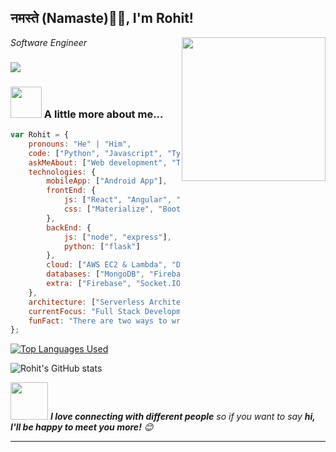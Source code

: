 <h2>नमस्ते (Namaste)🙏🏻, I'm Rohit!</h2>
<img align='right' src="https://media.giphy.com/media/M9gbBd9nbDrOTu1Mqx/giphy.gif" width="230">
<p><em>Software Engineer
</em></p>

### ![](https://visitor-badge.glitch.me/badge?page_id=rohit.rohit)

### <img src="https://media.giphy.com/media/VgCDAzcKvsR6OM0uWg/giphy.gif" width="50"> A little more about me...  

```javascript
var Rohit = {
    pronouns: "He" | "Him",
    code: ["Python", "Javascript", "Typescript"],
    askMeAbout: ["Web development", "Tech", "App Dev", "Server-Side-Coding"],
    technologies: {
        mobileApp: ["Android App"],
        frontEnd: {
            js: ["React", "Angular", "Vue"],
            css: ["Materialize", "Bootstrap"]
        },
        backEnd: {
            js: ["node", "express"],
            python: ["flask"]
        },
        cloud: ["AWS EC2 & Lambda", "Docker🐳", "Nginx", "Firebase Hosting", "Heroku"],
        databases: ["MongoDB", "Firebase Firestore", "Dgraph"],
        extra: ["Firebase", "Socket.IO", "GraphQL"]
    },
    architecture: ["Serverless Architecture", "Progressive Web Applications", "Single Page Applications"],
    currentFocus: "Full Stack Development",
    funFact: "There are two ways to write error-free programs; only the third one works"
};
```
[![Top Languages Used](https://github-readme-stats.vercel.app/api/top-langs/?username=rohitdasu)](https://github.com/rohitdasu/github-readme-stats)

![Rohit's GitHub stats](https://github-readme-stats.vercel.app/api?username=rohitdasu&theme=dark&show_icons=true)

<img src="https://media.giphy.com/media/LnQjpWaON8nhr21vNW/giphy.gif" width="60"> <em><b>I love connecting with different people</b> so if you want to say <b>hi, I'll be happy to meet you more!</b> 😊</em>

---



